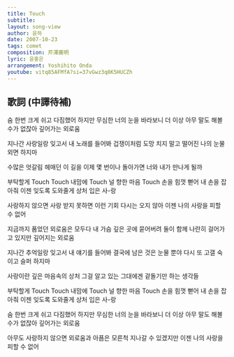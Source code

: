 ```yaml
---
title: Touch
subtitle:
layout: song-view
author: 윤하
date: 2007-10-23
tags: comet
composition: 芹澤廣明
lyric: 윤홍은
arrangement: Yoshihito Onda
youtube: vitq85AFMfA?si=37vGwz3q8K5HUCZh
---
```


## 歌詞 (中譯待補)

숨 한번 크게 쉬고 다짐했어
하지만 무심한 너의 눈을 바라보니
더 이상 아무 말도 해볼 수가 없잖아
깊어가는 외로움

지나간 사랑일랑 잊고서 내 노래를 들어봐
겁쟁이처럼 도망 치지 말고
떨어진 나의 눈물 외면 하지마

수많은 엇갈림 헤매던 이 길을
이제 몇 번이나 돌아가면
너와 내가 만나게 될까

부탁할게 Touch Touch
내맘에 Touch
널 향한 마음 Touch
손을 힘껏 뻗어 내 손을 잡아줘
이젠 잊도록 도와줄게
상처 입은 사-랑

사랑하지 않으면 사랑 받지 못하면
이런 기회 다시는 오지 않아
이젠 나의 사랑을 피할 수 없어

지금까지 품었던 외로움은 모두다
내 가슴 깊은 곳에 묻어버려
둘이 함께 나란히 걸어가고 있지만
깊어지는 외로움

지나간 추억일랑 잊고서 내 얘기를 들어봐
결국에 남은 것은 눈물 뿐야
다시 또 고갤 숙이고 슬퍼 하지마

사랑이란 깊은 마음속의 상처
그걸 알고 있는 그대에겐
겉돌기만 하는 생각들

부탁할게 Touch Touch
내맘에 Touch
널 향한 마음 Touch
손을 힘껏 뻗어 내 손을 잡아줘
이젠 잊도록 도와줄게
상처 입은 사-랑

숨 한번 크게 쉬고 다짐했어
하지만 무심한 너의 눈을 바라보니
더 이상 아무 말도 해볼 수가 없잖아
깊어가는 외로움

아무도 사랑하지 않으면 외로움과 아픔은
모른척 지나갈 수 있겠지만
이젠 나의 사랑을 피할 수 없어
